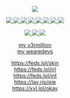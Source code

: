 <p align="center">
  <a target="_blank" href="https://discord.com/users/394318793637232641">
    <img src="https://lanyard.cnrad.dev/api/394318793637232641?&idleMessage=theres%20a%20hole%20where%20my%20soul%20should%20be&bg=a">
  </a>
  <br>
</p>

<p align="center">
  <a target="_blank" href="https://github.com/carolesdaughter">
    <img src="https://img.shields.io/badge/python-3670A0?style=for-the-badge&logo=python&logoColor=ffdd54">
  </a>
  <a target="_blank" href="https://github.com/carolesdaughter">
    <img src="https://img.shields.io/badge/javascript-%23323330.svg?style=for-the-badge&logo=javascript&logoColor=%23F7DF1E">
    <a target="_blank" href="https://github.com/carolesdaughter">
      <img src="https://img.shields.io/badge/node.js-6DA55F?style=for-the-badge&logo=node.js&logoColor=white">
      <a target="_blank" href="https://github.com/carolesdaughter">
        <img src="https://img.shields.io/badge/lua-%232C2D72.svg?style=for-the-badge&logo=lua&logoColor=white">
      </a>
      <a target="_blank" href="https://github.com/carolesdaughter">
        <img src="https://img.shields.io/badge/c%23-%23239120.svg?style=for-the-badge&logo=c-sharp&logoColor=white">
      </a>
      <a target="_blank" href="https://github.com/carolesdaughter">
        <img src="https://img.shields.io/badge/c++-%2300599C.svg?style=for-the-badge&logo=c%2B%2B&logoColor=white">
      </a>
      <a target="_blank" href="https://github.com/carolesdaughter">
        <img src="https://img.shields.io/badge/html5-%23E34F26.svg?style=for-the-badge&logo=html5&logoColor=white">
      </a>
      <a target="_blank" href="https://github.com/carolesdaughter">
        <img src="https://img.shields.io/badge/css3-%231572B6.svg?style=for-the-badge&logo=css3&logoColor=white">
      </a>
</p>
    
<p align="center">
  <a target="_blank" href="https://discord.dog/394318793637232641">
    <img src="https://img.shields.io/badge/Discord-%235865F2.svg?style=for-the-badge&logo=discord&logoColor=white">
    <a target="_blank" href="https://t.me/magnet73828267438382927478483732">
      <img src="https://img.shields.io/badge/Telegram-2CA5E0?style=for-the-badge&logo=telegram&logoColor=white">
    </a>
    <a target="_blank" href="https://www.youtube.com/@m_gnet/">
      <img src="https://img.shields.io/badge/YouTube-%23FF0000.svg?style=for-the-badge&logo=YouTube&logoColor=white">
    </a>
</p>
  
<p align="center">
  <a href="https://v3rmillion.net/member.php?action=profile&uid=2117509">my v3rmillion</a>
  <br>
  <a href="https://forum.wearedevs.net/profile?uid=67993">my wearedevs</a>
</p>
    
<p align="center">
  <a href="https://feds.lol/skin">https://feds.lol/skin</a>
  <br>
  <a href="https://feds.lol/irl">https://feds.lol/irl</a>
  <br>
  <a href="https://feds.lol/int">https://feds.lol/int</a>
  <br>
  <a href="https://lay.rip/pie">https://lay.rip/pie</a>
  <br>
  <a href="https://xyl.lol/okay">https://xyl.lol/okay</a>
</p>
    
    
    
<!--

<p align="center">
  <a target="_blank" href="https://github.com/carolesdaughter">
    <img src="https://raw.githubusercontent.com/carolesdaughter/github-stats/master/generated/overview.svg#gh-dark-mode-only">
  </a>
  <a target="_blank" href="https://github.com/carolesdaughter">
    <img src="https://raw.githubusercontent.com/carolesdaughter/github-stats/master/generated/languages.svg#gh-dark-mode-only">
  </a>
</p>

-->
